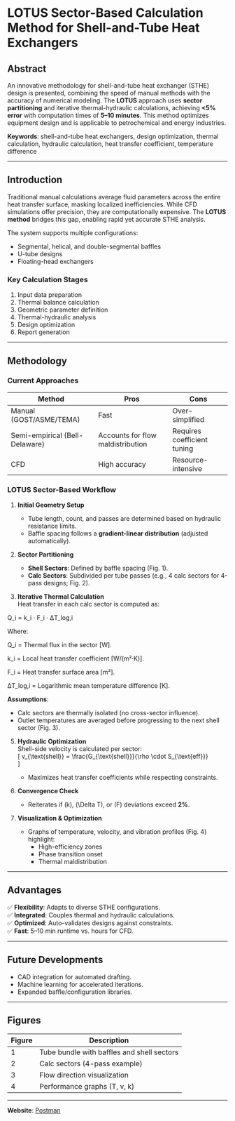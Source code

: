 
# **LOTUS Sector-Based Calculation Method for Shell-and-Tube Heat Exchangers**  

## **Abstract**  
An innovative methodology for shell-and-tube heat exchanger (STHE) design is presented, combining the speed of manual methods with the accuracy of numerical modeling. The **LOTUS** approach uses **sector partitioning** and iterative thermal-hydraulic calculations, achieving **<5% error** with computation times of **5–10 minutes**. This method optimizes equipment design and is applicable to petrochemical and energy industries.  

**Keywords**: shell-and-tube heat exchangers, design optimization, thermal calculation, hydraulic calculation, heat transfer coefficient, temperature difference  

---

## **Introduction**  
Traditional manual calculations average fluid parameters across the entire heat transfer surface, masking localized inefficiencies. While CFD simulations offer precision, they are computationally expensive. The **LOTUS method** bridges this gap, enabling rapid yet accurate STHE analysis.  

The system supports multiple configurations:  
- Segmental, helical, and double-segmental baffles  
- U-tube designs  
- Floating-head exchangers  

### **Key Calculation Stages**  
1. Input data preparation  
2. Thermal balance calculation  
3. Geometric parameter definition  
4. Thermal-hydraulic analysis  
5. Design optimization  
6. Report generation  

---

## **Methodology**  
### **Current Approaches**  
| Method                  | Pros                      | Cons                          |  
|-------------------------|---------------------------|-------------------------------|  
| Manual (GOST/ASME/TEMA) | Fast                      | Over-simplified               |  
| Semi-empirical (Bell-Delaware) | Accounts for flow maldistribution | Requires coefficient tuning |  
| CFD                     | High accuracy             | Resource-intensive           |  

### **LOTUS Sector-Based Workflow**  
1. **Initial Geometry Setup**  
   - Tube length, count, and passes are determined based on hydraulic resistance limits.  
   - Baffle spacing follows a **gradient-linear distribution** (adjusted automatically).  

2. **Sector Partitioning**  
   - **Shell Sectors**: Defined by baffle spacing (Fig. 1).  
   - **Calc Sectors**: Subdivided per tube passes (e.g., 4 calc sectors for 4-pass designs; Fig. 2).  

3. **Iterative Thermal Calculation**  
   Heat transfer in each calc sector is computed as:
     
Q_i = k_i · F_i · ΔT_log,i

Where:

Q_i = Thermal flux in the sector [W].

k_i = Local heat transfer coefficient [W/(m²·K)].

F_i = Heat transfer surface area [m²].

ΔT_log,i = Logarithmic mean temperature difference [K].

   **Assumptions**:  
   - Calc sectors are thermally isolated (no cross-sector influence).  
   - Outlet temperatures are averaged before progressing to the next shell sector (Fig. 3).  

5. **Hydraulic Optimization**  
   Shell-side velocity is calculated per sector:  
   \[
   v_{\text{shell}} = \frac{G_{\text{shell}}}{\rho \cdot S_{\text{eff}}}  
   \]  
   - Maximizes heat transfer coefficients while respecting constraints.  

6. **Convergence Check**  
   - Reiterates if \(k\), \(\Delta T\), or \(F\) deviations exceed **2%**.  

7. **Visualization & Optimization**  
   - Graphs of temperature, velocity, and vibration profiles (Fig. 4) highlight:  
     - High-efficiency zones  
     - Phase transition onset  
     - Thermal maldistribution  

---

## **Advantages**  
✅ **Flexibility**: Adapts to diverse STHE configurations.  
✅ **Integrated**: Couples thermal and hydraulic calculations.  
✅ **Optimized**: Auto-validates designs against constraints.  
✅ **Fast**: 5–10 min runtime vs. hours for CFD.  

---

## **Future Developments**  
- CAD integration for automated drafting.  
- Machine learning for accelerated iterations.  
- Expanded baffle/configuration libraries.  

---

## **Figures**  
| Figure | Description                          |  
|--------|--------------------------------------|  
| 1      | Tube bundle with baffles and shell sectors |  
| 2      | Calc sectors (4-pass example)       |  
| 3      | Flow direction visualization        |  
| 4      | Performance graphs (T, v, k)        |  

---


**Website**: [Postman](https://documenter.getpostman.com/view/45531750/2sB34ZsQHf)

